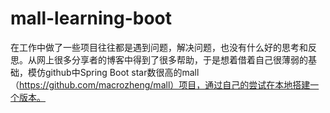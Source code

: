 # mall-learning-boot

在工作中做了一些项目往往都是遇到问题，解决问题，也没有什么好的思考和反思。从网上很多分享者的博客中得到了很多帮助，于是想着借着自己很薄弱的基础，模仿github中Spring Boot star数很高的mall（https://github.com/macrozheng/mall）项目，通过自己的尝试在本地搭建一个版本。